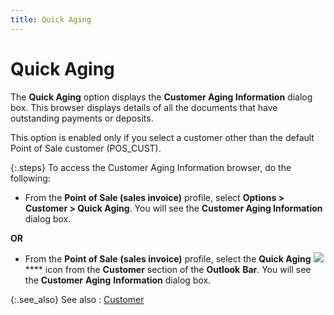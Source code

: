 ```yaml
---
title: Quick Aging
---
```


# Quick Aging


The **Quick Aging** option displays  the **Customer Aging Information** dialog  box. This browser displays details of all the documents that have  outstanding payments or deposits.


This option is enabled only if you select a customer other than the  default Point of Sale customer (POS\_CUST).


{:.steps}
To access the Customer Aging Information  browser, do the following:

- From the **Point of Sale (sales invoice)** profile,  select **Options &gt; Customer &gt; Quick 
 Aging**. You will see the **Customer 
 Aging Information** dialog box.



**OR**

- From the **Point of Sale** **(sales 
 invoice)** profile, select the **Quick 
 Aging** ![]({{site.pos_baseurl}}/img/pos_transaction_history.gif) **** icon  from the **Customer** section of the  **Outlook** **Bar**.  You will see the **Customer** **Aging** **Information**  dialog box.



{:.see_also}
See also
: [Customer]({{site.pos_baseurl}}/misc/customer_pos_outllok_bar.html)
